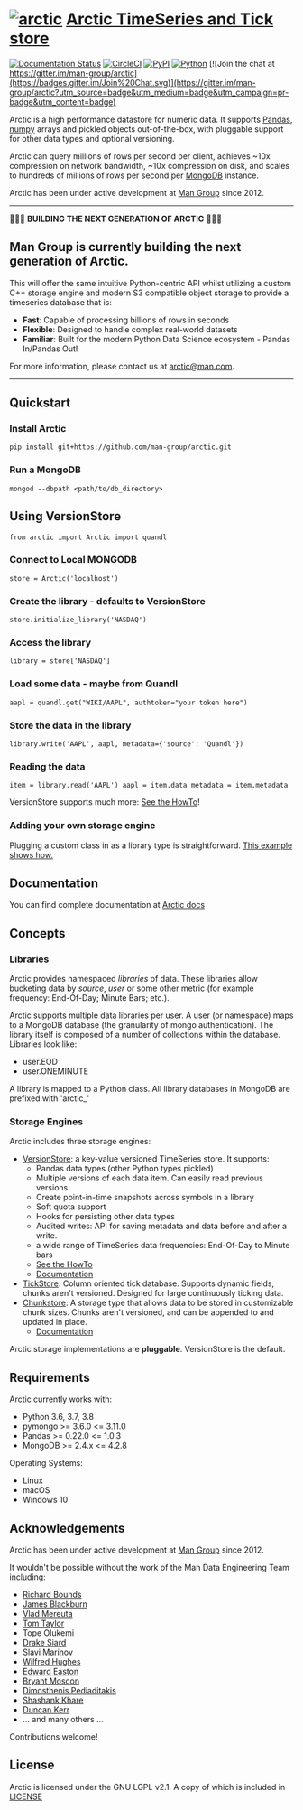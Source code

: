 # [![arctic](https://raw.githubusercontent.com/man-group/arctic/master/logo/arctic_50.png?raw=true)](https://github.com/man-group/arctic) [Arctic TimeSeries and Tick store](https://github.com/man-group/arctic)


[![Documentation Status](https://readthedocs.org/projects/arctic/badge/?version=latest)](https://arctic.readthedocs.io/en/latest/?badge=latest)
[![CircleCI](https://circleci.com/gh/man-group/arctic/tree/master.svg?style=shield)](https://app.circleci.com/pipelines/github/man-group/arctic?branch=master)
[![PyPI](https://img.shields.io/pypi/v/arctic)](https://pypi.org/project/arctic)
[![Python](https://img.shields.io/badge/Python-3.6|3.7|3.8-green.svg)](https://github.com/man-group/arctic)
[![Join the chat at https://gitter.im/man-group/arctic](https://badges.gitter.im/Join%20Chat.svg)](https://gitter.im/man-group/arctic?utm_source=badge&utm_medium=badge&utm_campaign=pr-badge&utm_content=badge)

Arctic is a high performance datastore for numeric data. It supports [Pandas](http://pandas.pydata.org/),
[numpy](http://www.numpy.org/) arrays and pickled objects out-of-the-box, with pluggable support for
other data types and optional versioning.

Arctic can query millions of rows per second per client, achieves ~10x compression on network bandwidth,
~10x compression on disk, and scales to hundreds of millions of rows per second per
[MongoDB](https://www.mongodb.org/) instance.

Arctic has been under active development at [Man Group](https://www.man.com/) since 2012.

---


:loudspeaker::loudspeaker::loudspeaker: **BUILDING THE NEXT GENERATION OF ARCTIC** :loudspeaker::loudspeaker::loudspeaker:

## Man Group is currently building the next generation of Arctic.

This will offer the same intuitive Python-centric API whilst utilizing a custom C++ storage engine and modern S3 compatible object storage to provide a timeseries database that is:

* **Fast**: Capable of processing billions of rows in seconds
* **Flexible**: Designed to handle complex real-world datasets
* **Familiar**: Built for the modern Python Data Science ecosystem - Pandas In/Pandas Out!

For more information, please contact us at [arctic@man.com](arctic@man.com). 

---

## Quickstart

### Install Arctic

``
pip install git+https://github.com/man-group/arctic.git
``

### Run a MongoDB

``
mongod --dbpath <path/to/db_directory>
``

## Using VersionStore
``
from arctic import Arctic
import quandl
``
### Connect to Local MONGODB
``
store = Arctic('localhost')
``

### Create the library - defaults to VersionStore
``
store.initialize_library('NASDAQ')
``

### Access the library
``
library = store['NASDAQ']
``

### Load some data - maybe from Quandl
``
aapl = quandl.get("WIKI/AAPL", authtoken="your token here")
``

### Store the data in the library
``
library.write('AAPL', aapl, metadata={'source': 'Quandl'})
``

### Reading the data
``
item = library.read('AAPL')
aapl = item.data
metadata = item.metadata
``

VersionStore supports much more: [See the HowTo](howtos/how_to_use_arctic.py)!


### Adding your own storage engine

Plugging a custom class in as a library type is straightforward. [This example
shows how.](howtos/how_to_custom_arctic_library.py)

## Documentation

You can find complete documentation at [Arctic docs](https://arctic.readthedocs.io/en/latest/)

## Concepts

### Libraries

Arctic provides namespaced *libraries* of data.  These libraries allow
bucketing data by *source*, *user* or some other metric (for example frequency:
End-Of-Day; Minute Bars; etc.).

Arctic supports multiple data libraries per user.  A user (or namespace)
maps to a MongoDB database (the granularity of mongo authentication).  The library
itself is composed of a number of collections within the database. Libraries look like:

  * user.EOD
  * user.ONEMINUTE

A library is mapped to a Python class.  All library databases in MongoDB are prefixed with 'arctic\_'

### Storage Engines

Arctic includes three storage engines:

  * [VersionStore](arctic/store/version_store.py): a key-value versioned TimeSeries store. It supports:
      * Pandas data types (other Python types pickled)
      * Multiple versions of each data item. Can easily read previous versions.
      * Create point-in-time snapshots across symbols in a library
      * Soft quota support
      * Hooks for persisting other data types
      * Audited writes: API for saving metadata and data before and after a write.
      * a wide range of TimeSeries data frequencies: End-Of-Day to Minute bars
      * [See the HowTo](howtos/how_to_use_arctic.py)
      * [Documentation](docs/versionstore.md)
  * [TickStore](arctic/tickstore/tickstore.py): Column oriented tick database.  Supports
    dynamic fields, chunks aren't versioned. Designed for large continuously ticking data.
  * [Chunkstore](https://github.com/man-group/arctic/wiki/Chunkstore): A storage type that allows data to be stored in customizable chunk sizes. Chunks
    aren't versioned, and can be appended to and updated in place. 
    * [Documentation](docs/chunkstore.md)

Arctic storage implementations are **pluggable**.  VersionStore is the default.


## Requirements

Arctic currently works with:

 * Python 3.6, 3.7, 3.8
 * pymongo >= 3.6.0  <= 3.11.0
 * Pandas  >= 0.22.0 <= 1.0.3
 * MongoDB >= 2.4.x  <= 4.2.8


Operating Systems:
 * Linux
 * macOS
 * Windows 10

## Acknowledgements

Arctic has been under active development at [Man Group](https://www.man.com/) since 2012.

It wouldn't be possible without the work of the Man Data Engineering Team including:

 * [Richard Bounds](https://github.com/richardbounds)
 * [James Blackburn](https://github.com/jamesblackburn)
 * [Vlad Mereuta](https://github.com/vmereuta)
 * [Tom Taylor](https://github.com/TomTaylorLondon)
 * Tope Olukemi
 * [Drake Siard](https://github.com/drakesiard)
 * [Slavi Marinov](https://github.com/slavi)
 * [Wilfred Hughes](https://github.com/wilfred)
 * [Edward Easton](https://github.com/eeaston)
 * [Bryant Moscon](https://github.com/bmoscon)
 * [Dimosthenis Pediaditakis](https://github.com/dimosped)
 * [Shashank Khare](https://github.com/shashank88)
 * [Duncan Kerr](https://github.com/dunckerr)
 * ... and many others ...

Contributions welcome!

## License

Arctic is licensed under the GNU LGPL v2.1.  A copy of which is included in [LICENSE](LICENSE)
